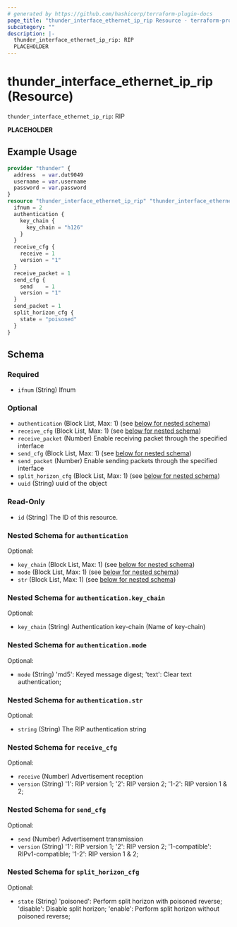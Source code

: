```yaml
---
# generated by https://github.com/hashicorp/terraform-plugin-docs
page_title: "thunder_interface_ethernet_ip_rip Resource - terraform-provider-thunder"
subcategory: ""
description: |-
  thunder_interface_ethernet_ip_rip: RIP
  PLACEHOLDER
---
```


# thunder_interface_ethernet_ip_rip (Resource)

`thunder_interface_ethernet_ip_rip`: RIP

__PLACEHOLDER__

## Example Usage

```terraform
provider "thunder" {
  address  = var.dut9049
  username = var.username
  password = var.password
}
resource "thunder_interface_ethernet_ip_rip" "thunder_interface_ethernet_ip_rip" {
  ifnum = 2
  authentication {
    key_chain {
      key_chain = "h126"
    }
  }
  receive_cfg {
    receive = 1
    version = "1"
  }
  receive_packet = 1
  send_cfg {
    send    = 1
    version = "1"
  }
  send_packet = 1
  split_horizon_cfg {
    state = "poisoned"
  }
}
```

<!-- schema generated by tfplugindocs -->
## Schema

### Required

- `ifnum` (String) Ifnum

### Optional

- `authentication` (Block List, Max: 1) (see [below for nested schema](#nestedblock--authentication))
- `receive_cfg` (Block List, Max: 1) (see [below for nested schema](#nestedblock--receive_cfg))
- `receive_packet` (Number) Enable receiving packet through the specified interface
- `send_cfg` (Block List, Max: 1) (see [below for nested schema](#nestedblock--send_cfg))
- `send_packet` (Number) Enable sending packets through the specified interface
- `split_horizon_cfg` (Block List, Max: 1) (see [below for nested schema](#nestedblock--split_horizon_cfg))
- `uuid` (String) uuid of the object

### Read-Only

- `id` (String) The ID of this resource.

<a id="nestedblock--authentication"></a>
### Nested Schema for `authentication`

Optional:

- `key_chain` (Block List, Max: 1) (see [below for nested schema](#nestedblock--authentication--key_chain))
- `mode` (Block List, Max: 1) (see [below for nested schema](#nestedblock--authentication--mode))
- `str` (Block List, Max: 1) (see [below for nested schema](#nestedblock--authentication--str))

<a id="nestedblock--authentication--key_chain"></a>
### Nested Schema for `authentication.key_chain`

Optional:

- `key_chain` (String) Authentication key-chain (Name of key-chain)


<a id="nestedblock--authentication--mode"></a>
### Nested Schema for `authentication.mode`

Optional:

- `mode` (String) 'md5': Keyed message digest; 'text': Clear text authentication;


<a id="nestedblock--authentication--str"></a>
### Nested Schema for `authentication.str`

Optional:

- `string` (String) The RIP authentication string



<a id="nestedblock--receive_cfg"></a>
### Nested Schema for `receive_cfg`

Optional:

- `receive` (Number) Advertisement reception
- `version` (String) '1': RIP version 1; '2': RIP version 2; '1-2': RIP version 1 & 2;


<a id="nestedblock--send_cfg"></a>
### Nested Schema for `send_cfg`

Optional:

- `send` (Number) Advertisement transmission
- `version` (String) '1': RIP version 1; '2': RIP version 2; '1-compatible': RIPv1-compatible; '1-2': RIP version 1 & 2;


<a id="nestedblock--split_horizon_cfg"></a>
### Nested Schema for `split_horizon_cfg`

Optional:

- `state` (String) 'poisoned': Perform split horizon with poisoned reverse; 'disable': Disable split horizon; 'enable': Perform split horizon without poisoned reverse;


